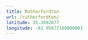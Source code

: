 ```yaml
---
title: Rutherfordton
url: /rutherfordton/
latitude: 35.3692877
longitude: -81.95677160000001
---
```

